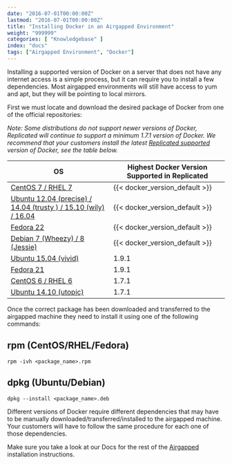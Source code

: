 ```yaml
---
date: "2016-07-01T00:00:00Z"
lastmod: "2016-07-01T00:00:00Z"
title: "Installing Docker in an Airgapped Environment"
weight: "999999"
categories: [ "Knowledgebase" ]
index: "docs"
tags: ["Airgapped Environment", "Docker"]
---
```


Installing a supported version of Docker on a server that does not have any internet access is a simple process, 
but it can require you to install a few dependencies. Most airgapped environments will still have access to yum 
and apt, but they will be pointing to local mirrors.

First we must locate and download the desired package of Docker from one of the official repositories:

*Note: Some distributions do not support newer versions of Docker, Replicated will continue to support a minimum 
1.7.1 version of Docker. We recommend that your customers install the latest 
[Replicated supported](/docs/distributing-an-application/airgapped-installations/#prepare-the-environment) version of 
Docker, see the table below.*

| OS | Highest Docker Version Supported in Replicated |
|---|---|
| [CentOS 7 / RHEL 7](http://yum.dockerproject.org/repo/main/centos/7/Packages/) | {{< docker_version_default >}} |
| [Ubuntu 12.04 (precise) / 14.04 (trusty ) / 15.10 (wily) / 16.04](https://apt.dockerproject.org/repo/pool/main/d/docker-engine/) | {{< docker_version_default >}} |
| [Fedora 22](http://yum.dockerproject.org/repo/main/fedora/22/Packages/) | {{< docker_version_default >}} |
| [Debian 7 (Wheezy) / 8 (Jessie)](https://apt.dockerproject.org/repo/pool/main/d/docker-engine/) | {{< docker_version_default >}} |
| [Ubuntu 15.04 (vivid)](https://apt.dockerproject.org/repo/pool/main/d/docker-engine/) | 1.9.1 |
| [Fedora 21](http://yum.dockerproject.org/repo/main/fedora/21/Packages/) | 1.9.1 |
| [CentOS 6 / RHEL 6](http://yum.dockerproject.org/repo/main/centos/6/Packages/) | 1.7.1 |
| [Ubuntu 14.10 (utopic)](https://apt.dockerproject.org/repo/pool/main/d/docker-engine/) | 1.7.1 |

Once the correct package has been downloaded and transferred to the airgapped machine they need to install it using 
one of the following commands:

## rpm (CentOS/RHEL/Fedora)
```shell
rpm -ivh <package_name>.rpm
```

## dpkg (Ubuntu/Debian)
```shell
dpkg --install <package_name>.deb
```

Different versions of Docker require different dependencies that may have to be manually downloaded/transferred/installed 
to the airgapped machine. Your customers will have to follow the same procedure for each one of those dependencies.

Make sure you take a look at our Docs for the rest of the [Airgapped](/docs/distributing-an-application/airgapped-installations/) 
installation instructions.
